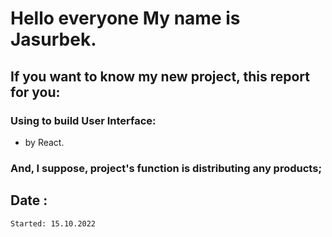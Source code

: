 # Hello everyone My name is Jasurbek.

## If you want to know my new project, this report for you:

### Using to build User Interface:

- by React.

### And, I suppose, project's function is distributing any products;

## Date :

    Started: 15.10.2022
